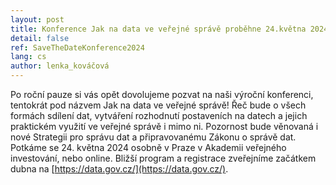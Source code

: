 ```yaml
---
layout: post
title: Konference Jak na data ve veřejné správě proběhne 24.května 2024!
detail: false
ref: SaveTheDateKonference2024
lang: cs
author: lenka_kováčová
---
```

Po roční pauze si vás opět dovolujeme pozvat na naši výroční konferenci, tentokrát pod názvem Jak na data ve veřejné správě!
Řeč bude o všech formách sdílení dat, vytváření rozhodnutí postaveních na datech a jejich praktickém využití ve veřejné správě i mimo ni. 
Pozornost bude věnovaná i nové Strategii pro správu dat a připravovanému Zákonu o správě dat.
Potkáme se 24. května 2024 osobně v Praze v Akademii veřejného investování, nebo online. Bližší program a registrace zveřejníme začátkem dubna na [https://data.gov.cz/](https://data.gov.cz/).
